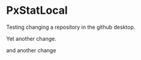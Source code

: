 # PxStatLocal

Testing changing a repository in the github desktop.

Yet another change.

and another change
